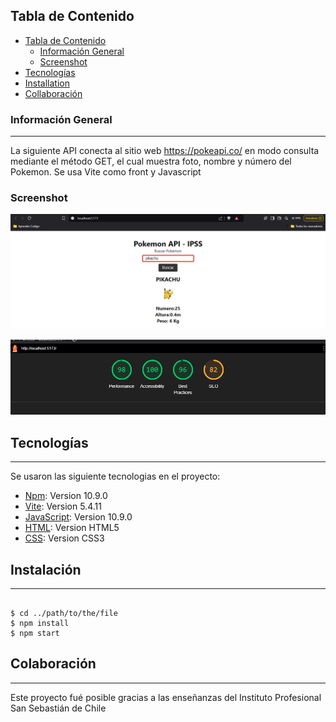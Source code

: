 ## Tabla de Contenido
- [Tabla de Contenido](#tabla-de-contenido)
  - [Información General](#información-general)
  - [Screenshot](#screenshot)
- [Tecnologías](#tecnologías)
- [Installation](#installation)
- [Collaboración](#collaboration)

### Información General
***
La siguiente API conecta al sitio web https://pokeapi.co/ en modo consulta mediante el método GET, el cual muestra foto, nombre y número del Pokemon. Se usa Vite como front y Javascript
### Screenshot
![alt text](<Captura de pantalla (298).png>)


![alt text](<Captura de pantalla (299).png>)

## Tecnologías
***
Se usaron las siguiente tecnologias en el proyecto:
* [Npm](https://www.npmjs.com/): Version 10.9.0
* [Vite](https://es.vitejs.dev/): Version 5.4.11
* [JavaScript](https://developer.mozilla.org/es/docs/Web/JavaScript): Version 10.9.0
* [HTML](https://developer.mozilla.org/es/docs/Web/HTML): Version HTML5
* [CSS](https://developer.mozilla.org/es/docs/Web/CSS): Version CSS3
## Instalación
***
 
```

$ cd ../path/to/the/file
$ npm install
$ npm start
```


## Colaboración
***
Este proyecto fué posible gracias a las enseñanzas del Instituto Profesional San Sebastián de Chile
#